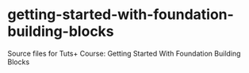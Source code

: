 # getting-started-with-foundation-building-blocks
Source files for Tuts+ Course: Getting Started With Foundation Building Blocks
